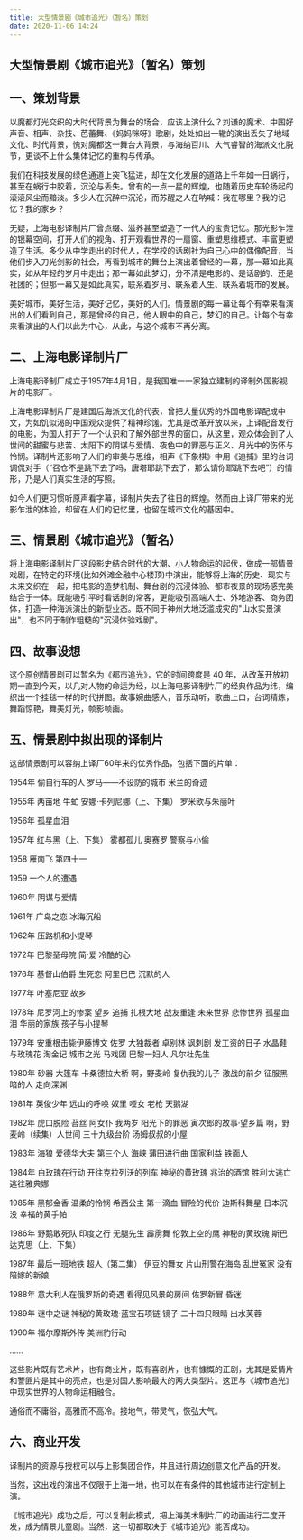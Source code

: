 ```yaml
---
title: 大型情景剧《城市追光》（暂名）策划
date: 2020-11-06 14:24
---
```


## 大型情景剧《城市追光》（暂名）策划

## 一、策划背景

以魔都灯光交织的大时代背景为舞台的场合，应该上演什么？刘谦的魔术、中国好声音、相声、杂技、芭蕾舞、《妈妈咪呀》歌剧，处处如出一辙的演出丢失了地域文化、时代背景，愧对魔都这一舞台大背景，与海纳百川、大气睿智的海派文化脱节，更谈不上什么集体记忆的重构与传承。

我们在科技发展的绿色通道上突飞猛进，却在文化发展的道路上千年如一日蜗行，甚至在蜗行中胶着，沉沦与丢失。曾有的一点一星的辉煌，也随着历史车轮扬起的滚滚风尘而黯淡。多少人在沉醉中沉沦，而苏醒之人在呐喊：我在哪里？我的记忆？我的家乡？

无疑，上海电影译制片厂曾点缀、滋养甚至塑造了一代人的宝贵记忆。那光影乍泄的银幕空间，打开人们的视角、打开观看世界的一扇窗、重塑思维模式、丰富更塑造了生活。多少从中学走出的时代人，在学校的话剧社为自己心中的偶像配音，当他们步入刀光剑影的社会，再看到城市的舞台上演出着曾经的一幕，那一幕如此真实，如从年轻的岁月中走出；那一幕如此梦幻，分不清是电影的、是话剧的、还是社团的；但那一幕又是如此真实，联系着岁月、联系着人生、联系着城市的发展。

美好城市，美好生活，美好记忆，美好的人们。情景剧的每一幕让每个有幸来看演出的人们看到自己，那是曾经的自己，他人眼中的自己，梦幻的自己。让每个有幸来看演出的人们以此为中心，从此，与这个城市不再分离。

## 二、上海电影译制片厂

上海电影译制厂成立于1957年4月1日，是我国唯一一家独立建制的译制外国影视片的电影厂。

上海电影译制片厂是建国后海派文化的代表，曾把大量优秀的外国电影译配成中文，为如饥似渴的中国观众提供了精神珍馐。尤其是改革开放以来，上译配音发行的电影，为国人打开了一个认识和了解外部世界的窗口，从这里，观众体会到了人世间的甜蜜与悲苦、太阳下的阴谋与爱情、夜色中的罪恶与正义、月光中的伤怀与怜悯。译制片还影响了人们的审美与思维，相声《下象棋》中用《追捕》里的台词调侃对手（“召仓不是跳下去了吗，唐塔耶跳下去了，那么请你耶跳下去吧”）的情形，乃是人们真实生活的写照。

如今人们更习惯听原声看字幕，译制片失去了往日的辉煌。然而由上译厂带来的光影乍泄的体验，却留在人们的记忆里，也留在城市文化的基因中。

## 三、情景剧《城市追光》（暂名）

将上海电影译制片厂这段影史结合时代的大潮、小人物命运的起伏，做成一部情景戏剧，在特定的环境(比如外滩金融中心楼顶)中演出，能够将上海的历史、现实与未来交织在一起，把电影的造梦机制、舞台剧的沉浸体验、都市夜景的现场感完美结合于一体。既能吸引平时看话剧的常客，更能吸引高端人士、外地游客、商务团体，打造一种海派演出的新型业态。既不同于神州大地泛滥成灾的"山水实景演出"，也不同于制作粗糙的"沉浸体验戏剧"。

## 四、故事设想

这个原创情景剧可以暂名为《都市追光》，它的时间跨度是 40 年，从改革开放初期一直到今天，以几对人物的命运为经，以上海电影译制片厂的经典作品为纬，编织出一个挂毯一样的时代拼图。故事婉曲感人，音乐动听，歌曲上口，台词精炼，舞蹈惊艳，舞美灯光，帧影帧画。

## 五、情景剧中拟出现的译制片

这部情景剧可以容纳上译厂60年来的优秀作品，包括下面的片单：

1954年
偷自行车的人 罗马——不设防的城市 米兰的奇迹

1955年
两亩地 牛虻  安娜·卡列尼娜（上、下集）  罗米欧与朱丽叶

1956年
孤星血泪

1957年
红与黑（上、下集） 雾都孤儿 奥赛罗 警察与小偷

1958
雁南飞 第四十一

1959
一个人的遭遇

1960年
阴谋与爱情

1961年
广岛之恋 冰海沉船

1962年
压路机和小提琴

1972年
巴黎圣母院 简·爱 冷酷的心

1976年
基督山伯爵 生死恋 阿里巴巴 沉默的人

1977年
叶塞尼亚 故乡

1978年
尼罗河上的惨案  望乡 追捕 扎根大地 战友重逢 未来世界 悲惨世界 孤星血泪 华丽的家族 孩子与小提琴

1979年
安重根击毙伊藤博文 佐罗 大独裁者 卓别林 讽刺剧 发工资的日子 水晶鞋与玫瑰花 淘金记 城市之光 马戏团 巴黎一妇人 凡尔杜先生

1980年
砂器 大篷车 卡桑德拉大桥 啊，野麦岭 复仇我的儿子 激战的前夕 征服黑暗的人 走向深渊

1981年
英俊少年 远山的呼唤 奴里 哑女 老枪 天鹅湖

1982年
虎口脱险 苔丝 阿女仆 我两岁 阳光下的罪恶 寅次郎的故事·望乡篇 啊，野麦岭（续集）人世间 三十九级台阶 汤姆叔叔的小屋

1983年
海狼 爱德华大夫 第三个人 海峡 蒲田进行曲 国家利益 铁面人

1984年
白玫瑰在行动 开往克拉列沃的列车 神秘的黄玫瑰 兆治的酒馆 胜利大逃亡 逃往雅典娜

1985年
黑郁金香 温柔的怜悯 希西公主 第一滴血 冒险的代价 迪斯科舞星 日本沉没 幸福的黄手帕

1986年
野鹅敢死队 印度之行 无腿先生 霹雳舞 伦敦上空的鹰 神秘的黄玫瑰 斯巴达克思（上、下集） 

1987年
最后一班地铁 超人（第二集） 伊豆的舞女 片山刑警在海岛 乱世冤家 没有陪嫁的新娘 

1988年
意大利人在俄罗斯的奇遇 看得见风景的房间 佐罗新冒 昏迷

1989年
谜中之谜 神秘的黄玫瑰·蓝宝石项链 镜子 二十四只眼睛 出水芙蓉

1990年
福尔摩斯外传 美洲豹行动

……

这些影片既有艺术片，也有商业片，既有喜剧片，也有慷慨的正剧，尤其是爱情片和警匪片是其中的亮点，也是对国人影响最大的两大类型片。这正与《城市追光》中现实世界的人物命运相融合。

通俗而不庸俗，高雅而不高冷。接地气，带灵气，恢弘大气。

## 六、商业开发

译制片的资源与授权可以与上影集团合作，并且进行周边创意文化产品的开发。

当然，这出戏的演出不仅限于上海一地，也可以在有条件的其他城市进行定制上演。

《城市追光》成功之后，可以复制此模式，把上海美术制片厂的动画进行二度开发，成为情景儿童剧。当然，这一切都取决于《城市追光》能否成功。